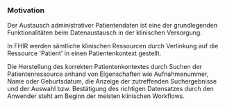 ### Motivation

Der Austausch administrativer Patientendaten ist eine der grundlegenden Funktionalitäten beim Datenaustausch in der klinischen Versorgung.

In FHIR werden sämtliche klinischen Ressourcen durch Verlinkung auf die Ressource 'Patient' in einen Patientenkontext gestellt.

Die Herstellung des korrekten Patientenkontextes durch Suchen der Patientenressource anhand von Eigenschaften wie Aufnahmenummer, Name oder Geburtsdatum, die Anzeige der zutreffenden Suchergebnisse und der Auswahl bzw. Bestätigung des richtigen Datensatzes durch den Anwender steht am Beginn der meisten klinischen Workflows.
